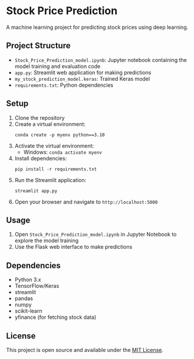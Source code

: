# Stock Price Prediction

A machine learning project for predicting stock prices using deep learning.

## Project Structure

- `Stock_Price_Prediction_model.ipynb`: Jupyter notebook containing the model training and evaluation code
- `app.py`: Streamlit web application for making predictions
- `my_stock_prediction_model.keras`: Trained Keras model
- `requirements.txt`: Python dependencies

## Setup

1. Clone the repository
2. Create a virtual environment:
   ```
   conda create -p myenv python==3.10
   ```
3. Activate the virtual environment:
   - Windows: `conda activate myenv`
4. Install dependencies:
   ```
   pip install -r requirements.txt
   ```
5. Run the Streamlit application:
   ```
   streamlit app.py
   ```
6. Open your browser and navigate to `http://localhost:5000`

## Usage

1. Open `Stock_Price_Prediction_model.ipynb` in Jupyter Notebook to explore the model training
2. Use the Flask web interface to make predictions

## Dependencies

- Python 3.x
- TensorFlow/Keras
- streamlit
- pandas
- numpy
- scikit-learn
- yfinance (for fetching stock data)

## License

This project is open source and available under the [MIT License](LICENSE).
